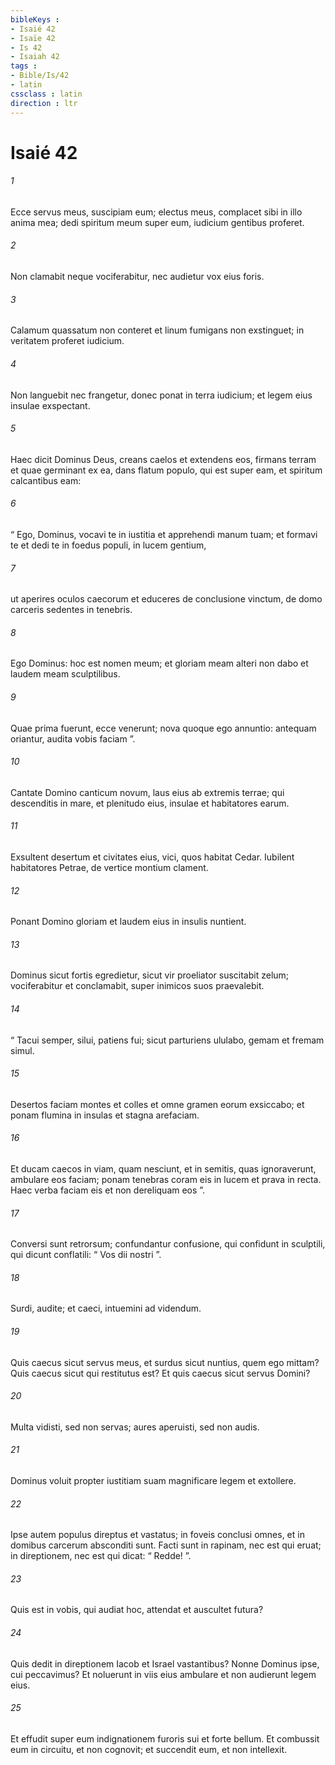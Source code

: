 ```yaml
---
bibleKeys : 
- Isaié 42
- Isaïe 42
- Is 42
- Isaiah 42
tags : 
- Bible/Is/42
- latin
cssclass : latin
direction : ltr
---
```


# Isaié 42

###### 1
Ecce servus meus, suscipiam eum; electus meus, complacet sibi in illo anima mea; dedi spiritum meum super eum, iudicium gentibus proferet.
###### 2
Non clamabit neque vociferabitur, nec audietur vox eius foris.
###### 3
Calamum quassatum non conteret et linum fumigans non exstinguet; in veritatem proferet iudicium.
###### 4
Non languebit nec frangetur, donec ponat in terra iudicium; et legem eius insulae exspectant.
###### 5
Haec dicit Dominus Deus, creans caelos et extendens eos, firmans terram et quae germinant ex ea, dans flatum populo, qui est super eam, et spiritum calcantibus eam:
###### 6
“ Ego, Dominus, vocavi te in iustitia et apprehendi manum tuam; et formavi te et dedi te in foedus populi, in lucem gentium,
###### 7
ut aperires oculos caecorum et educeres de conclusione vinctum, de domo carceris sedentes in tenebris.
###### 8
Ego Dominus: hoc est nomen meum; et gloriam meam alteri non dabo et laudem meam sculptilibus.
###### 9
Quae prima fuerunt, ecce venerunt; nova quoque ego annuntio: antequam oriantur, audita vobis faciam ”.
###### 10
Cantate Domino canticum novum, laus eius ab extremis terrae; qui descenditis in mare, et plenitudo eius, insulae et habitatores earum.
###### 11
Exsultent desertum et civitates eius, vici, quos habitat Cedar. Iubilent habitatores Petrae, de vertice montium clament.
###### 12
Ponant Domino gloriam et laudem eius in insulis nuntient.
###### 13
Dominus sicut fortis egredietur, sicut vir proeliator suscitabit zelum; vociferabitur et conclamabit, super inimicos suos praevalebit.
###### 14
“ Tacui semper, silui, patiens fui; sicut parturiens ululabo, gemam et fremam simul.
###### 15
Desertos faciam montes et colles et omne gramen eorum exsiccabo; et ponam flumina in insulas et stagna arefaciam.
###### 16
Et ducam caecos in viam, quam nesciunt, et in semitis, quas ignoraverunt, ambulare eos faciam; ponam tenebras coram eis in lucem et prava in recta. Haec verba faciam eis et non dereliquam eos ”.
###### 17
Conversi sunt retrorsum; confundantur confusione, qui confidunt in sculptili, qui dicunt conflatili: “ Vos dii nostri ”.
###### 18
Surdi, audite; et caeci, intuemini ad videndum.
###### 19
Quis caecus sicut servus meus, et surdus sicut nuntius, quem ego mittam? Quis caecus sicut qui restitutus est? Et quis caecus sicut servus Domini?
###### 20
Multa vidisti, sed non servas; aures aperuisti, sed non audis.
###### 21
Dominus voluit propter iustitiam suam magnificare legem et extollere.
###### 22
Ipse autem populus direptus et vastatus; in foveis conclusi omnes, et in domibus carcerum absconditi sunt. Facti sunt in rapinam, nec est qui eruat; in direptionem, nec est qui dicat: “ Redde! ”.
###### 23
Quis est in vobis, qui audiat hoc, attendat et auscultet futura?
###### 24
Quis dedit in direptionem Iacob et Israel vastantibus? Nonne Dominus ipse, cui peccavimus? Et noluerunt in viis eius ambulare et non audierunt legem eius.
###### 25
Et effudit super eum indignationem furoris sui et forte bellum. Et combussit eum in circuitu, et non cognovit; et succendit eum, et non intellexit.
